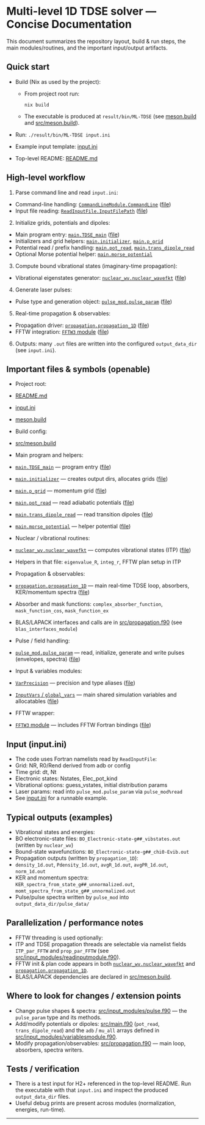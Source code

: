 # Multi-level 1D TDSE solver — Concise Documentation

This document summarizes the repository layout, build & run steps, the main modules/routines, and the important input/output artifacts.

## Quick start

- Build (Nix as used by the project):
  - From project root run:
    ```
    nix build
    ```
  - The executable is produced at `result/bin/ML-TDSE` (see [meson.build](meson.build) and [src/meson.build](src/meson.build)).

- Run: `./result/bin/ML-TDSE input.ini`

- Example input template: [input.ini](input.ini)
- Top-level README: [README.md](README.md)

## High-level workflow

1. Parse command line and read `input.ini`:
 - Command-line handling: [`CommandLineModule.CommandLine`](src/input_modules/commandlinemodule.f90) ([file](src/input_modules/commandlinemodule.f90))
 - Input file reading: [`ReadInputFile.InputFilePath`](src/input_modules/readinputmodule.f90) ([file](src/input_modules/readinputmodule.f90))

2. Initialize grids, potentials and dipoles:
 - Main program entry: [`main.TDSE_main`](src/main.f90) ([file](src/main.f90))
 - Initializers and grid helpers: [`main.initializer`](src/main.f90), [`main.p_grid`](src/main.f90)
 - Potential read / prefix handling: [`main.pot_read`](src/main.f90), [`main.trans_dipole_read`](src/main.f90)
 - Optional Morse potential helper: [`main.morse_potential`](src/main.f90)

3. Compute bound vibrational states (imaginary-time propagation):
 - Vibrational eigenstates generator: [`nuclear_wv.nuclear_wavefkt`](src/nuclear_wv.f90) ([file](src/nuclear_wv.f90))

4. Generate laser pulses:
 - Pulse type and generation object: [`pulse_mod.pulse_param`](src/input_modules/pulse.f90) ([file](src/input_modules/pulse.f90))

5. Real-time propagation & observables:
 - Propagation driver: [`propagation.propagation_1D`](src/propagation.f90) ([file](src/propagation.f90))
 - FFTW integration: [`FFTW3` module](src/input_modules/fftw3.f90) ([file](src/input_modules/fftw3.f90))

6. Outputs: many `.out` files are written into the configured `output_data_dir` (see `input.ini`).

## Important files & symbols (openable)

- Project root:
- [README.md](README.md)
- [input.ini](input.ini)
- [meson.build](meson.build)

- Build config:
- [src/meson.build](src/meson.build)

- Main program and helpers:
- [`main.TDSE_main`](src/main.f90) — program entry ([file](src/main.f90))
- [`main.initializer`](src/main.f90) — creates output dirs, allocates grids ([file](src/main.f90))
- [`main.p_grid`](src/main.f90) — momentum grid ([file](src/main.f90))
- [`main.pot_read`](src/main.f90) — read adiabatic potentials ([file](src/main.f90))
- [`main.trans_dipole_read`](src/main.f90) — read transition dipoles ([file](src/main.f90))
- [`main.morse_potential`](src/main.f90) — helper potential ([file](src/main.f90))

- Nuclear / vibrational routines:
- [`nuclear_wv.nuclear_wavefkt`](src/nuclear_wv.f90) — computes vibrational states (ITP) ([file](src/nuclear_wv.f90))
- Helpers in that file: `eigenvalue_R`, `integ_r`, FFTW plan setup in ITP

- Propagation & observables:
- [`propagation.propagation_1D`](src/propagation.f90) — main real-time TDSE loop, absorbers, KER/momentum spectra ([file](src/propagation.f90))
- Absorber and mask functions: `complex_absorber_function`, `mask_function_cos`, `mask_function_ex`
- BLAS/LAPACK interfaces and calls are in [src/propagation.f90](src/propagation.f90) (see `blas_interfaces_module`)

- Pulse / field handling:
- [`pulse_mod.pulse_param`](src/input_modules/pulse.f90) — read, initialize, generate and write pulses (envelopes, spectra) ([file](src/input_modules/pulse.f90))

- Input & variables modules:
- [`VarPrecision`](src/input_modules/variablesmodule.f90) — precision and type aliases ([file](src/input_modules/variablesmodule.f90))
- [`InputVars` / `global_vars`](src/input_modules/variablesmodule.f90) — main shared simulation variables and allocatables ([file](src/input_modules/variablesmodule.f90))

- FFTW wrapper:
- [`FFTW3` module](src/input_modules/fftw3.f90) — includes FFTW Fortran bindings ([file](src/input_modules/fftw3.f90))

## Input (input.ini)
- The code uses Fortran namelists read by `ReadInputFile`:
- Grid: NR, R0/Rend derived from adb or config
- Time grid: dt, Nt
- Electronic states: Nstates, Elec_pot_kind
- Vibrational options: guess_vstates, initial distribution params
- Laser params: read into `pulse_mod.pulse_param` via `pulse_mod%read`
- See [input.ini](input.ini) for a runnable example.

## Typical outputs (examples)
- Vibrational states and energies:
- BO electronic-state files: `BO_Electronic-state-g##_vibstates.out` (written by `nuclear_wv`)
- Bound-state wavefunctions: `BO_Electronic-state-g##_chi0-Evib.out`
- Propagation outputs (written by `propagation_1D`):
- `density_1d.out`, `Pdensity_1d.out`, `avgR_1d.out`, `avgPR_1d.out`, `norm_1d.out`
- KER and momentum spectra: `KER_spectra_from_state_g##_unnormalized.out`, `momt_spectra_from_state_g##_unnormalized.out`
- Pulse/pulse spectra written by `pulse_mod` into `output_data_dir/pulse_data/`

## Parallelization / performance notes
- FFTW threading is used optionally:
- ITP and TDSE propagation threads are selectable via namelist fields `ITP_par_FFTW` and `prop_par_FFTW` (see [src/input_modules/readinputmodule.f90](src/input_modules/readinputmodule.f90)).
- FFTW init & plan code appears in both [`nuclear_wv.nuclear_wavefkt`](src/nuclear_wv.f90) and [`propagation.propagation_1D`](src/propagation.f90).
- BLAS/LAPACK dependencies are declared in [src/meson.build](src/meson.build).

## Where to look for changes / extension points
- Change pulse shapes & spectra: [src/input_modules/pulse.f90](src/input_modules/pulse.f90) — the `pulse_param` type and its methods.
- Add/modify potentials or dipoles: [src/main.f90](src/main.f90) (`pot_read`, `trans_dipole_read`) and the `adb` / `mu_all` arrays defined in [src/input_modules/variablesmodule.f90](src/input_modules/variablesmodule.f90).
- Modify propagation/observables: [src/propagation.f90](src/propagation.f90) — main loop, absorbers, spectra writers.

## Tests / verification
- There is a test input for H2+ referenced in the top-level README. Run the executable with that `input.ini` and inspect the produced `output_data_dir` files.
- Useful debug prints are present across modules (normalization, energies, run-time).

---